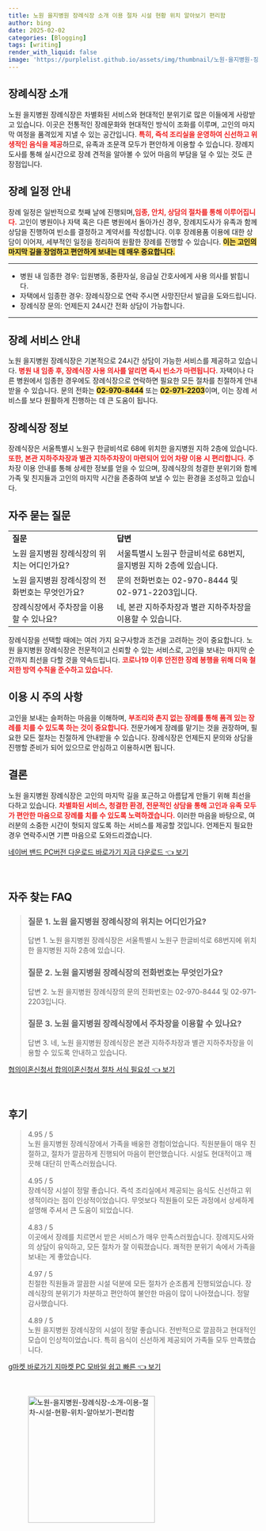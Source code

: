 ```yaml
---
title: 노원 을지병원 장례식장 소개 이용 절차 시설 현황 위치 알아보기 편리함
author: bing
date: 2025-02-02
categories: [Blogging]
tags: [writing]
render_with_liquid: false
image: 'https://purplelist.github.io/assets/img/thumbnail/노원-을지병원-장례식장-소개-이용-절차-시설-현황-위치-알아보기-편리함.webp'
---
```



<h2 id='장례식장 소개'>장례식장 소개</h2>

<p>노원 을지병원 장례식장은 차별화된 서비스와 현대적인 분위기로 많은 이들에게 사랑받고 있습니다. 이곳은 전통적인 장례문화와 현대적인 방식이 조화를 이루며, 고인의 마지막 여정을 품격있게 지낼 수 있는 공간입니다. <b><span style="color: #ee2323;">특히, 즉석 조리실을 운영하여 신선하고 위생적인 음식을 제공</span></b>하므로, 유족과 조문객 모두가 편안하게 이용할 수 있습니다. 장례지도사를 통해 실시간으로 장례 견적을 알아볼 수 있어 마음의 부담을 덜 수 있는 것도 큰 장점입니다.</p>

<h2 id='장례 일정 안내'>장례 일정 안내</h2>

<p>장례 일정은 일반적으로 첫째 날에 진행되며,<b><span style="color: #ee2323;">임종, 안치, 상담의 절차를 통해 이루어집니다.</span></b> 고인이 병원이나 자택 혹은 다른 병원에서 돌아가신 경우, 장례지도사가 유족과 함께 상담을 진행하여 빈소를 결정하고 계약서를 작성합니다. 이후 장례용품 이용에 대한 상담이 이어져, 세부적인 일정을 정리하여 원활한 장례를 진행할 수 있습니다. <b><span style="background-color: #ffe066;">이는 고인의 마지막 길을 장엄하고 편안하게 보내는 데 매우 중요합니다.</span></b></p>

<hr />

<ul>
    <li>병원 내 임종한 경우: 입원병동, 중환자실, 응급실 간호사에게 사용 의사를 밝힙니다.</li>
    <li>자택에서 임종한 경우: 장례식장으로 연락 주시면 사망진단서 발급을 도와드립니다.</li>
    <li>장례식장 문의: 언제든지 24시간 전화 상담이 가능합니다.</li>
</ul>

<hr />

<h2 id='장례 서비스 안내'>장례 서비스 안내</h2>

<p>노원 을지병원 장례식장은 기본적으로 24시간 상담이 가능한 서비스를 제공하고 있습니다. <b><span style="color: #ee2323;">병원 내 임종 후, 장례식장 사용 의사를 알리면 즉시 빈소가 마련됩니다.</span></b> 자택이나 다른 병원에서 임종한 경우에도 장례식장으로 연락하면 필요한 모든 절차를 친절하게 안내받을 수 있습니다. 문의 전화는 <b><span style="background-color: #ffe066;">02-970-8444</span></b> 또는 <b><span style="background-color: #ffe066;">02-971-2203</span></b>이며, 이는 장례 서비스를 보다 원활하게 진행하는 데 큰 도움이 됩니다.</p>

<h2 id='장례식장 정보'>장례식장 정보</h2>

<p>장례식장은 서울특별시 노원구 한글비석로 68에 위치한 을지병원 지하 2층에 있습니다. <b><span style="color: #ee2323;">또한, 본관 지하주차장과 별관 지하주차장이 마련되어 있어 차량 이용 시 편리합니다.</span></b> 주차장 이용 안내를 통해 상세한 정보를 얻을 수 있으며, 장례식장의 청결한 분위기와 함께 가족 및 친지들과 고인의 마지막 시간을 존중하여 보낼 수 있는 환경을 조성하고 있습니다.</p>

<h2 id='자주 묻는 질문'>자주 묻는 질문</h2>

<table>
    <tr>
        <td><b>질문</b></td>
        <td><b>답변</b></td>
    </tr>
    <tr>
        <td>노원 을지병원 장례식장의 위치는 어디인가요?</td>
        <td>서울특별시 노원구 한글비석로 68번지, 을지병원 지하 2층에 있습니다.</td>
    </tr>
    <tr>
        <td>노원 을지병원 장례식장의 전화번호는 무엇인가요?</td>
        <td>문의 전화번호는 02-970-8444 및 02-971-2203입니다.</td>
    </tr>
    <tr>
        <td>장례식장에서 주차장을 이용할 수 있나요?</td>
        <td>네, 본관 지하주차장과 별관 지하주차장을 이용할 수 있습니다.</td>
    </tr>
</table>

<p>장례식장을 선택할 때에는 여러 가지 요구사항과 조건을 고려하는 것이 중요합니다. 노원 을지병원 장례식장은 전문적이고 신뢰할 수 있는 서비스로, 고인을 보내는 마지막 순간까지 최선을 다할 것을 약속드립니다. <b><span style="color: #ee2323;">코로나19 이후 안전한 장례 봉행을 위해 더욱 철저한 방역 수칙을 준수하고 있습니다.</span></b></p>

<h2 id='이용 시 주의 사항'>이용 시 주의 사항</h2>

<p>고인을 보내는 슬퍼하는 마음을 이해하며, <b><span style="color: #ee2323;">부조리와 촌지 없는 장례를 통해 품격 있는 장례를 치를 수 있도록 하는 것이 중요합니다.</span></b> 전문가에게 장례를 맡기는 것을 권장하며, 필요한 모든 절차는 친절하게 안내받을 수 있습니다. 장례식장은 언제든지 문의와 상담을 진행할 준비가 되어 있으므로 안심하고 이용하시면 됩니다.</p>

<h2 id='결론'>결론</h2>

<p>노원 을지병원 장례식장은 고인의 마지막 길을 포근하고 아름답게 만들기 위해 최선을 다하고 있습니다. <b><span style="color: #ee2323;">차별화된 서비스, 청결한 환경, 전문적인 상담을 통해 고인과 유족 모두가 편안한 마음으로 장례를 치를 수 있도록 노력하겠습니다.</span></b> 이러한 마음을 바탕으로, 여러분의 소중한 시간이 헛되지 않도록 하는 서비스를 제공할 것입니다. 언제든지 필요한 경우 연락주시면 기쁜 마음으로 도와드리겠습니다.</p>


<p><a class="click-button" title="네이버 밴드 PC버전 다운로드 바로가기 지금 다운로드" href="https://purplelist.github.io/posts/%EB%84%A4%EC%9D%B4%EB%B2%84-%EB%B0%B4%EB%93%9C-PC%EB%B2%84%EC%A0%84-%EB%8B%A4%EC%9A%B4%EB%A1%9C%EB%93%9C-%EB%B0%94%EB%A1%9C%EA%B0%80%EA%B8%B0-%EC%A7%80%EA%B8%88-%EB%8B%A4%EC%9A%B4%EB%A1%9C%EB%93%9C/" rel="dofollow">네이버 밴드 PC버전 다운로드 바로가기 지금 다운로드 👈 보기</a></p><br>
<h2 id='자주_찾는_FAQ'>자주 찾는 FAQ</h2>
<div itemscope="" itemtype="https://schema.org/FAQPage"> 
<blockquote> 
<div itemscope="" itemprop="mainEntity" itemtype="https://schema.org/Question"> 
<h3 itemprop="name">질문 1. 노원 을지병원 장례식장의 위치는 어디인가요?</h3> 
<div itemscope="" itemprop="acceptedAnswer" itemtype="https://schema.org/Answer"> 
<span itemprop="text"> 
<p>답변 1. 노원 을지병원 장례식장은 서울특별시 노원구 한글비석로 68번지에 위치한 을지병원 지하 2층에 있습니다.</p> 
</span> 
</div> 
</div> 

<div itemscope="" itemprop="mainEntity" itemtype="https://schema.org/Question"> 
<h3 itemprop="name">질문 2. 노원 을지병원 장례식장의 전화번호는 무엇인가요?</h3> 
<div itemscope="" itemprop="acceptedAnswer" itemtype="https://schema.org/Answer"> 
<span itemprop="text"> 
<p>답변 2. 노원 을지병원 장례식장의 문의 전화번호는 02-970-8444 및 02-971-2203입니다.</p> 
</span> 
</div> 
</div> 

<div itemscope="" itemprop="mainEntity" itemtype="https://schema.org/Question"> 
<h3 itemprop="name">질문 3. 노원 을지병원 장례식장에서 주차장을 이용할 수 있나요?</h3> 
<div itemscope="" itemprop="acceptedAnswer" itemtype="https://schema.org/Answer"> 
<span itemprop="text"> 
<p>답변 3. 네, 노원 을지병원 장례식장은 본관 지하주차장과 별관 지하주차장을 이용할 수 있도록 안내하고 있습니다.</p> 
</span> 
</div> 
</div> 

</blockquote> 
</div>
<p><a class="click-button" title="협의이혼신청서 합의이혼신청서 절차 서식 필요성" href="https://purplelist.github.io/posts/%ED%98%91%EC%9D%98%EC%9D%B4%ED%98%BC%EC%8B%A0%EC%B2%AD%EC%84%9C-%ED%95%A9%EC%9D%98%EC%9D%B4%ED%98%BC%EC%8B%A0%EC%B2%AD%EC%84%9C-%EC%A0%88%EC%B0%A8-%EC%84%9C%EC%8B%9D-%ED%95%84%EC%9A%94%EC%84%B1/" rel="dofollow">협의이혼신청서 합의이혼신청서 절차 서식 필요성 👈 보기</a></p><br>
<h2 id='후기'>후기</h2>
<div itemscope itemtype="https://schema.org/Product">
  <blockquote>
  <div itemprop="review" itemscope itemtype="https://schema.org/Review">
      <div itemprop="reviewRating" itemscope itemtype="https://schema.org/Rating"> <span itemprop="ratingValue">4.95</span> / <span itemprop="bestRating">5</span> </div>
      <span itemprop="reviewBody">노원 을지병원 장례식장에서 가족을 배웅한 경험이었습니다. 직원분들이 매우 친절하고, 절차가 깔끔하게 진행되어 마음이 편안했습니다. 시설도 현대적이고 깨끗해 대단히 만족스러웠습니다.</span>
  </div>
  <br>
  <div itemprop="review" itemscope itemtype="https://schema.org/Review">
      <div itemprop="reviewRating" itemscope itemtype="https://schema.org/Rating"> <span itemprop="ratingValue">4.95</span> / <span itemprop="bestRating">5</span> </div>
      <span itemprop="reviewBody">장례식장 시설이 정말 좋습니다. 즉석 조리실에서 제공되는 음식도 신선하고 위생적이라는 점이 인상적이었습니다. 무엇보다 직원들이 모든 과정에서 상세하게 설명해 주셔서 큰 도움이 되었습니다.</span>
  </div>
  <br>
  <div itemprop="review" itemscope itemtype="https://schema.org/Review">
      <div itemprop="reviewRating" itemscope itemtype="https://schema.org/Rating"> <span itemprop="ratingValue">4.83</span> / <span itemprop="bestRating">5</span> </div>
      <span itemprop="reviewBody">이곳에서 장례를 치르면서 받은 서비스가 매우 만족스러웠습니다. 장례지도사와의 상담이 유익하고, 모든 절차가 잘 이뤄졌습니다. 쾌적한 분위기 속에서 가족을 보내는 게 좋았습니다.</span>
  </div>
  <br>
  <div itemprop="review" itemscope itemtype="https://schema.org/Review">
      <div itemprop="reviewRating" itemscope itemtype="https://schema.org/Rating"> <span itemprop="ratingValue">4.97</span> / <span itemprop="bestRating">5</span> </div>
      <span itemprop="reviewBody">친절한 직원들과 깔끔한 시설 덕분에 모든 절차가 순조롭게 진행되었습니다. 장례식장의 분위기가 차분하고 편안하여 불안한 마음이 많이 나아졌습니다. 정말 감사했습니다.</span>
  </div>
  <br>
  <div itemprop="review" itemscope itemtype="https://schema.org/Review">
      <div itemprop="reviewRating" itemscope itemtype="https://schema.org/Rating"> <span itemprop="ratingValue">4.89</span> / <span itemprop="bestRating">5</span> </div>
      <span itemprop="reviewBody">노원 을지병원 장례식장의 시설이 정말 좋습니다. 전반적으로 깔끔하고 현대적인 모습이 인상적이었습니다. 특히 음식이 신선하게 제공되어 가족들 모두 만족했습니다.</span>
  </div>
  </blockquote>
</div>
<p><a class="click-button" title="g마켓 바로가기 지마켓 PC 모바일 쉽고 빠른" href="https://purplelist.github.io/posts/g%EB%A7%88%EC%BC%93-%EB%B0%94%EB%A1%9C%EA%B0%80%EA%B8%B0-%EC%A7%80%EB%A7%88%EC%BC%93-PC-%EB%AA%A8%EB%B0%94%EC%9D%BC-%EC%89%BD%EA%B3%A0-%EB%B9%A0%EB%A5%B8/" rel="dofollow">g마켓 바로가기 지마켓 PC 모바일 쉽고 빠른 👈 보기</a></p><br>
<figure class="image"><img src="https://purplelist.github.io/assets/img/thumbnail/노원-을지병원-장례식장-소개-이용-절차-시설-현황-위치-알아보기-편리함.webp" alt="노원-을지병원-장례식장-소개-이용-절차-시설-현황-위치-알아보기-편리함" width="256" height="256"></figure>